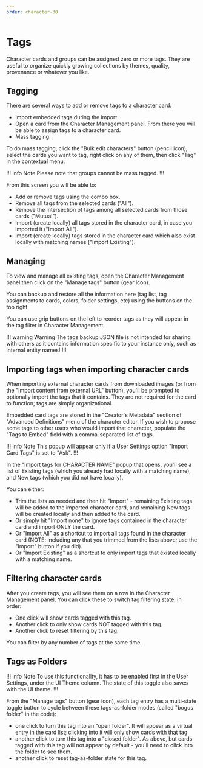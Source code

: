 ```yaml
---
order: character-30
---
```


# Tags

Character cards and groups can be assigned zero or more tags. They are useful to organize quickly growing collections by themes, quality, provenance or whatever you like.

## Tagging

There are several ways to add or remove tags to a character card:

- Import embedded tags during the import.
- Open a card from the Character Management panel. From there you will be able to assign tags to a character card.
- Mass tagging.

To do mass tagging, click the "Bulk edit characters" button (pencil icon), select the cards you want to tag, right click on any of them, then click "Tag" in the contextual menu.

!!! info Note
Please note that groups cannot be mass tagged.
!!!

From this screen you will be able to:

- Add or remove tags using the combo box.
- Remove all tags from the selected cards ("All").
- Remove the intersection of tags among all selected cards from those cards ("Mutual").
- Import (create locally) all tags stored in the character card, in case you imported it ("Import All").
- Import (create locally) tags stored in the character card which also exist locally with matching names ("Import Existing").

## Managing

To view and manage all existing tags, open the Character Management panel then click on the "Manage tags" button (gear icon).

You can backup and restore all the information here (tag list, tag assignments to cards, colors, folder settings, etc) using the buttons on the top right.

You can use grip buttons on the left to reorder tags as they will appear in the tag filter in Character Management.

!!! warning Warning
The tags backup JSON file is not intended for sharing with others as it contains information specific to your instance only, such as internal entity names!
!!!

## Importing tags when importing character cards

When importing external character cards from downloaded images (or from the "Import content from external URL" button), you'll be prompted to optionally import the tags that it contains. They are not required for the card to function; tags are simply organizational.

Embedded card tags are stored in the "Creator's Metadata" section of "Advanced Definitions" menu of the character editor. If you wish to propose some tags to other users who would import that character, populate the "Tags to Embed" field with a comma-separated list of tags.

!!! info Note
This popup will appear only if a User Settings option "Import Card Tags" is set to "Ask". 
!!!

In the "Import tags for CHARACTER NAME" popup that opens, you'll see a list of Existing tags (which you already had locally with a matching name), and New tags (which you did not have locally).

You can either:

- Trim the lists as needed and then hit "Import" - remaining Existing tags will be added to the imported character card, and remaining New tags will be created locally and then added to the card.
- Or simply hit "Import none" to ignore tags contained in the character card and import ONLY the card.
- Or "Import All" as a shortcut to import all tags found in the character card (NOTE: including any that you trimmed from the lists above; use the "Import" button if you did).
- Or "Import Existing" as a shortcut to only import tags that existed locally with a matching name.

## Filtering character cards

After you create tags, you will see them on a row in the Character Management panel. You can click these to switch tag filtering state; in order:

- One click will show cards tagged with this tag.
- Another click to only show cards NOT tagged with this tag.
- Another click to reset filtering by this tag.

You can filter by any number of tags at the same time.

## Tags as Folders

!!! info Note
To use this functionality, it has to be enabled first in the User Settings, under the UI Theme column. The state of this toggle also saves with the UI theme.
!!!

From the "Manage tags" button (gear icon), each tag entry has a multi-state toggle button to cycle between these tags-as-folder modes (called "bogus folder" in the code):

- one click to turn this tag into an "open folder". It will appear as a virtual entry in the card list; clicking into it will only show cards with that tag
- another click to turn this tag into a "closed folder". As above, but cards tagged with this tag will not appear by default - you'll need to click into the folder to see them.
- another click to reset tag-as-folder state for this tag.
